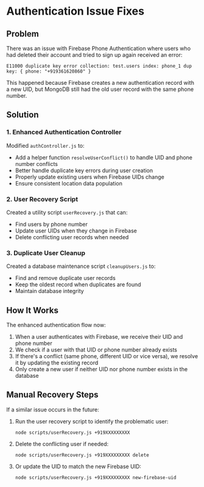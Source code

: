 # Authentication Issue Fixes

## Problem
There was an issue with Firebase Phone Authentication where users who had deleted their account and tried to sign up again received an error:

```
E11000 duplicate key error collection: test.users index: phone_1 dup key: { phone: "+919361620860" }
```

This happened because Firebase creates a new authentication record with a new UID, but MongoDB still had the old user record with the same phone number.

## Solution

### 1. Enhanced Authentication Controller

Modified `authController.js` to:
- Add a helper function `resolveUserConflict()` to handle UID and phone number conflicts
- Better handle duplicate key errors during user creation
- Properly update existing users when Firebase UIDs change
- Ensure consistent location data population

### 2. User Recovery Script

Created a utility script `userRecovery.js` that can:
- Find users by phone number
- Update user UIDs when they change in Firebase
- Delete conflicting user records when needed

### 3. Duplicate User Cleanup

Created a database maintenance script `cleanupUsers.js` to:
- Find and remove duplicate user records
- Keep the oldest record when duplicates are found
- Maintain database integrity

## How It Works

The enhanced authentication flow now:

1. When a user authenticates with Firebase, we receive their UID and phone number
2. We check if a user with that UID or phone number already exists
3. If there's a conflict (same phone, different UID or vice versa), we resolve it by updating the existing record
4. Only create a new user if neither UID nor phone number exists in the database

## Manual Recovery Steps

If a similar issue occurs in the future:

1. Run the user recovery script to identify the problematic user:
   ```
   node scripts/userRecovery.js +919XXXXXXXXX
   ```

2. Delete the conflicting user if needed:
   ```
   node scripts/userRecovery.js +919XXXXXXXXX delete
   ```

3. Or update the UID to match the new Firebase UID:
   ```
   node scripts/userRecovery.js +919XXXXXXXXX new-firebase-uid
   ```
